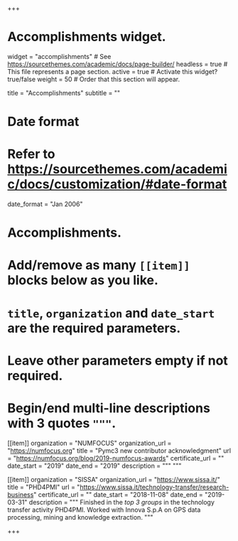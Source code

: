 +++
# Accomplishments widget.
widget = "accomplishments"  # See https://sourcethemes.com/academic/docs/page-builder/
headless = true  # This file represents a page section.
active = true  # Activate this widget? true/false
weight = 50  # Order that this section will appear.

title = "Accomplishments"
subtitle = ""

# Date format
#   Refer to https://sourcethemes.com/academic/docs/customization/#date-format
date_format = "Jan 2006"

# Accomplishments.
#   Add/remove as many `[[item]]` blocks below as you like.
#   `title`, `organization` and `date_start` are the required parameters.
#   Leave other parameters empty if not required.
#   Begin/end multi-line descriptions with 3 quotes `"""`.

[[item]]
  organization = "NUMFOCUS"
  organization_url = "https://numfocus.org"
  title = "Pymc3 new contributor acknowledgment"
  url = "https://numfocus.org/blog/2019-numfocus-awards"
  certificate_url = ""
  date_start = "2019"
  date_end = "2019"
  description = """
  """

[[item]]
  organization = "SISSA"
  organization_url = "https://www.sissa.it/"
  title = "PHD4PMI"
  url = "https://www.sissa.it/technology-transfer/research-business"
  certificate_url = ""
  date_start = "2018-11-08"
  date_end = "2019-03-31"
  description = """
  Finished in the _top 3 groups_ in the technology transfer activity PHD4PMI.
  Worked with Innova S.p.A on GPS data processing, mining and knowledge extraction.
  """

+++
